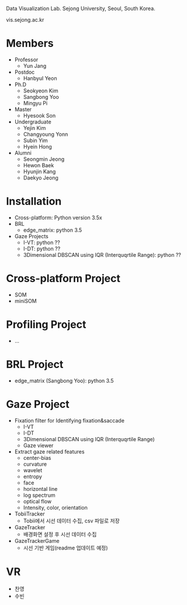 Data Visualization Lab.
Sejong University,
Seoul, South Korea.

vis.sejong.ac.kr

# Members
- Professor
  - Yun Jang
- Postdoc
  - Hanbyul Yeon
- Ph.D 
  - Seokyeon Kim
  - Sangbong Yoo
  - Mingyu Pi
- Master
  - Hyesook Son
- Undergraduate
  - Yejin Kim
  - Changyoung Yonn
  - Subin Yim
  - Hyein Hong
- Alumni
  - Seongmin Jeong
  - Hewon Baek
  - Hyunjin Kang
  - Daekyo Jeong

# Installation
- Cross-platform: Python version 3.5x
- BRL
  - edge_matrix: python 3.5
- Gaze Projects
  - I-VT: python ??
  - I-DT: python ??
  - 3Dimensional DBSCAN using IQR (Interquqrtile Range): python ??


# Cross-platform Project
- SOM
- miniSOM


# Profiling Project
- ...


# BRL Project
- edge_matrix (Sangbong Yoo): python 3.5


# Gaze Project
- Fixation filter for Identifying fixation&saccade
  - I-VT
  - I-DT
  - 3Dimensional DBSCAN using IQR (Interquqrtile Range)
  - Gaze viewer
- Extract gaze related features
  - center-bias
  - curvature
  - wavelet
  - entropy
  - face
  - horizontal line
  - log spectrum
  - optical flow
  - Intensity, color, orientation
- TobiiTracker
  - Tobii에서 시선 데이터 수집, csv 파일로 저장
- GazeTracker
  - 배경화면 설정 후 시선 데이터 수집
- GazeTrackerGame
  - 시선 기반 게임(readme 업데이트 예정)

# VR
- 찬영
- 수빈
